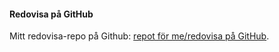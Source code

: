 #### Redovisa på GitHub

Mitt redovisa-repo på Github: [repot för me/redovisa på GitHub](https://github.com/ussesaleem/oophp).

